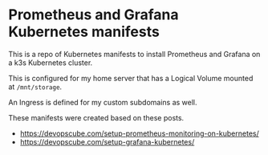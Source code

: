# Prometheus and Grafana Kubernetes manifests

This is a repo of Kubernetes manifests to install Prometheus and Grafana on a k3s Kubernetes cluster.

This is configured for my home server that has a Logical Volume mounted at `/mnt/storage`.

An Ingress is defined for my custom subdomains as well.

These manifests were created based on these posts.
- https://devopscube.com/setup-prometheus-monitoring-on-kubernetes/
- https://devopscube.com/setup-grafana-kubernetes/
